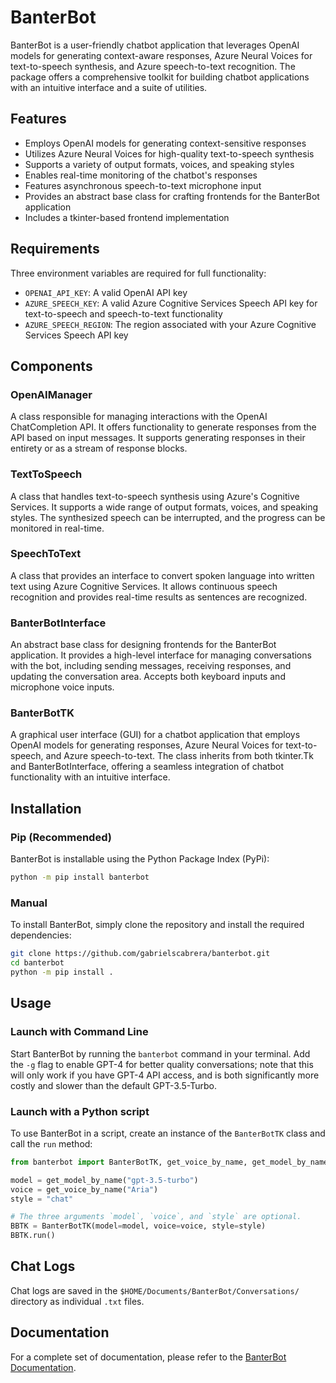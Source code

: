 # BanterBot

BanterBot is a user-friendly chatbot application that leverages OpenAI models for generating context-aware responses, Azure Neural Voices for text-to-speech synthesis, and Azure speech-to-text recognition. The package offers a comprehensive toolkit for building chatbot applications with an intuitive interface and a suite of utilities.

## Features

* Employs OpenAI models for generating context-sensitive responses
* Utilizes Azure Neural Voices for high-quality text-to-speech synthesis
* Supports a variety of output formats, voices, and speaking styles
* Enables real-time monitoring of the chatbot's responses
* Features asynchronous speech-to-text microphone input
* Provides an abstract base class for crafting frontends for the BanterBot application
* Includes a tkinter-based frontend implementation

## Requirements

Three environment variables are required for full functionality:

* `OPENAI_API_KEY`: A valid OpenAI API key
* `AZURE_SPEECH_KEY`: A valid Azure Cognitive Services Speech API key for text-to-speech and speech-to-text functionality
* `AZURE_SPEECH_REGION`: The region associated with your Azure Cognitive Services Speech API key

## Components

### OpenAIManager

A class responsible for managing interactions with the OpenAI ChatCompletion API. It offers functionality to generate responses from the API based on input messages. It supports generating responses in their entirety or as a stream of response blocks.

### TextToSpeech

A class that handles text-to-speech synthesis using Azure's Cognitive Services. It supports a wide range of output formats, voices, and speaking styles. The synthesized speech can be interrupted, and the progress can be monitored in real-time.

### SpeechToText
A class that provides an interface to convert spoken language into written text using Azure Cognitive Services. It allows continuous speech recognition and provides real-time results as sentences are recognized.

### BanterBotInterface

An abstract base class for designing frontends for the BanterBot application. It provides a high-level interface for managing conversations with the bot, including sending messages, receiving responses, and updating the conversation area. Accepts both keyboard inputs and microphone voice inputs.

### BanterBotTK

A graphical user interface (GUI) for a chatbot application that employs OpenAI models for generating responses, Azure Neural Voices for text-to-speech, and Azure speech-to-text. The class inherits from both tkinter.Tk and BanterBotInterface, offering a seamless integration of chatbot functionality with an intuitive interface.

## Installation

### Pip (Recommended)

BanterBot is installable using the Python Package Index (PyPi):

```bash
python -m pip install banterbot
```

### Manual

To install BanterBot, simply clone the repository and install the required dependencies:

```bash
git clone https://github.com/gabrielscabrera/banterbot.git
cd banterbot
python -m pip install .
```

## Usage

### Launch with Command Line

Start BanterBot by running the `banterbot` command in your terminal. Add the `-g` flag to enable GPT-4 for better quality conversations; note that this will only work if you have GPT-4 API access, and is both significantly more costly and slower than the default GPT-3.5-Turbo.

### Launch with a Python script

To use BanterBot in a script, create an instance of the `BanterBotTK` class and call the `run` method:

```python
from banterbot import BanterBotTK, get_voice_by_name, get_model_by_name

model = get_model_by_name("gpt-3.5-turbo")
voice = get_voice_by_name("Aria")
style = "chat"

# The three arguments `model`, `voice`, and `style` are optional.
BBTK = BanterBotTK(model=model, voice=voice, style=style)
BBTK.run()
```

## Chat Logs

Chat logs are saved in the `$HOME/Documents/BanterBot/Conversations/` directory as individual `.txt` files.

## Documentation

For a complete set of documentation, please refer to the [BanterBot Documentation](https://gabrielscabrera.github.io/BanterBot/).
